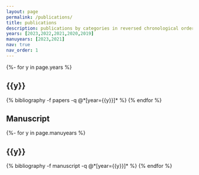 ```yaml
---
layout: page
permalink: /publications/
title: publications
description: publications by categories in reversed chronological order. The authors of most papers are ordered alphabetically.
years: [2023,2022,2021,2020,2019]
manuyears: [2023,2021]
nav: true
nav_order: 1
---
```

<!-- _pages/publications.md -->
<div class="publications">

{%- for y in page.years %}
  <h2 class="year">{{y}}</h2>
  {% bibliography -f papers -q @*[year={{y}}]* %}
{% endfor %}

</div>


## Manuscript
<div class="publications">

{%- for y in page.manuyears %}
  <h2 class="year">{{y}}</h2>
  {% bibliography -f manuscript -q @*[year={{y}}]* %}
{% endfor %}

</div>
